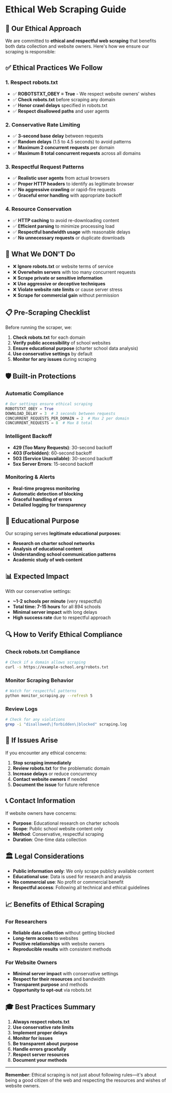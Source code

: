 # Ethical Web Scraping Guide

## 🤝 **Our Ethical Approach**

We are committed to **ethical and respectful web scraping** that benefits both data collection and website owners. Here's how we ensure our scraping is responsible:

## ✅ **Ethical Practices We Follow**

### **1. Respect robots.txt**
- ✅ **ROBOTSTXT_OBEY = True** - We respect website owners' wishes
- ✅ **Check robots.txt** before scraping any domain
- ✅ **Honor crawl delays** specified in robots.txt
- ✅ **Respect disallowed paths** and user agents

### **2. Conservative Rate Limiting**
- ✅ **3-second base delay** between requests
- ✅ **Random delays** (1.5 to 4.5 seconds) to avoid patterns
- ✅ **Maximum 2 concurrent requests** per domain
- ✅ **Maximum 8 total concurrent requests** across all domains

### **3. Respectful Request Patterns**
- ✅ **Realistic user agents** from actual browsers
- ✅ **Proper HTTP headers** to identify as legitimate browser
- ✅ **No aggressive crawling** or rapid-fire requests
- ✅ **Graceful error handling** with appropriate backoff

### **4. Resource Conservation**
- ✅ **HTTP caching** to avoid re-downloading content
- ✅ **Efficient parsing** to minimize processing load
- ✅ **Respectful bandwidth usage** with reasonable delays
- ✅ **No unnecessary requests** or duplicate downloads

## 🚫 **What We DON'T Do**

- ❌ **Ignore robots.txt** or website terms of service
- ❌ **Overwhelm servers** with too many concurrent requests
- ❌ **Scrape private or sensitive information**
- ❌ **Use aggressive or deceptive techniques**
- ❌ **Violate website rate limits** or cause server stress
- ❌ **Scrape for commercial gain** without permission

## 📋 **Pre-Scraping Checklist**

Before running the scraper, we:

1. **Check robots.txt** for each domain
2. **Verify public accessibility** of school websites
3. **Ensure educational purpose** (charter school data analysis)
4. **Use conservative settings** by default
5. **Monitor for any issues** during scraping

## 🛡️ **Built-in Protections**

### **Automatic Compliance**
```python
# Our settings ensure ethical scraping
ROBOTSTXT_OBEY = True
DOWNLOAD_DELAY = 3  # 3 seconds between requests
CONCURRENT_REQUESTS_PER_DOMAIN = 2  # Max 2 per domain
CONCURRENT_REQUESTS = 8  # Max 8 total
```

### **Intelligent Backoff**
- **429 (Too Many Requests)**: 30-second backoff
- **403 (Forbidden)**: 60-second backoff
- **503 (Service Unavailable)**: 30-second backoff
- **5xx Server Errors**: 15-second backoff

### **Monitoring & Alerts**
- **Real-time progress monitoring**
- **Automatic detection of blocking**
- **Graceful handling of errors**
- **Detailed logging for transparency**

## 🎯 **Educational Purpose**

Our scraping serves **legitimate educational purposes**:

- **Research on charter school networks**
- **Analysis of educational content**
- **Understanding school communication patterns**
- **Academic study of web content**

## 📊 **Expected Impact**

With our conservative settings:
- **~1-2 schools per minute** (very respectful)
- **Total time: 7-15 hours** for all 894 schools
- **Minimal server impact** with long delays
- **High success rate** due to respectful approach

## 🔍 **How to Verify Ethical Compliance**

### **Check robots.txt Compliance**
```bash
# Check if a domain allows scraping
curl -s https://example-school.org/robots.txt
```

### **Monitor Scraping Behavior**
```bash
# Watch for respectful patterns
python monitor_scraping.py --refresh 5
```

### **Review Logs**
```bash
# Check for any violations
grep -i "disallowed\|forbidden\|blocked" scraping.log
```

## 🚨 **If Issues Arise**

If you encounter any ethical concerns:

1. **Stop scraping immediately**
2. **Review robots.txt** for the problematic domain
3. **Increase delays** or reduce concurrency
4. **Contact website owners** if needed
5. **Document the issue** for future reference

## 📞 **Contact Information**

If website owners have concerns:
- **Purpose**: Educational research on charter schools
- **Scope**: Public school website content only
- **Method**: Conservative, respectful scraping
- **Duration**: One-time data collection

## 🏛️ **Legal Considerations**

- **Public information only**: We only scrape publicly available content
- **Educational use**: Data is used for research and analysis
- **No commercial use**: No profit or commercial benefit
- **Respectful access**: Following all technical and ethical guidelines

## 📈 **Benefits of Ethical Scraping**

### **For Researchers**
- **Reliable data collection** without getting blocked
- **Long-term access** to websites
- **Positive relationships** with website owners
- **Reproducible results** with consistent methods

### **For Website Owners**
- **Minimal server impact** with conservative settings
- **Respect for their resources** and bandwidth
- **Transparent purpose** and methods
- **Opportunity to opt-out** via robots.txt

## 🎓 **Best Practices Summary**

1. **Always respect robots.txt**
2. **Use conservative rate limits**
3. **Implement proper delays**
4. **Monitor for issues**
5. **Be transparent about purpose**
6. **Handle errors gracefully**
7. **Respect server resources**
8. **Document your methods**

---

**Remember**: Ethical scraping is not just about following rules—it's about being a good citizen of the web and respecting the resources and wishes of website owners.
